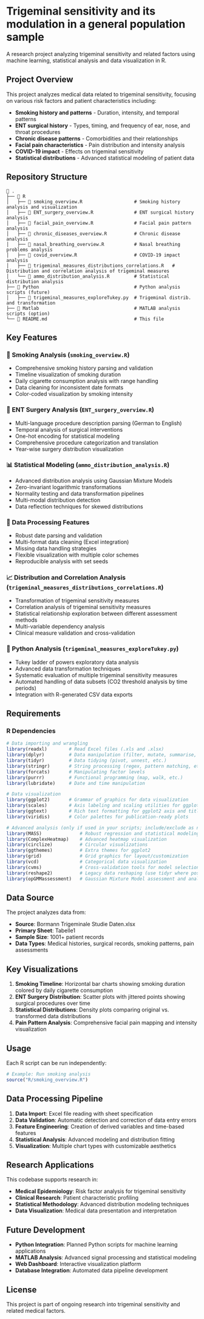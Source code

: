 # Trigeminal sensitivity and its modulation in a general population sample

A research project analyzing trigeminal sensitivity and related factors using machine learning, statistical analysis and data visualization in R.

## Project Overview

This project analyzes medical data related to trigeminal sensitivity, focusing on various risk factors and patient characteristics including:

- **Smoking history and patterns** - Duration, intensity, and temporal patterns
- **ENT surgical history** - Types, timing, and frequency of ear, nose, and throat procedures
- **Chronic disease patterns** - Comorbidities and their relationships
- **Facial pain characteristics** - Pain distribution and intensity analysis
- **COVID-19 impact** - Effects on trigeminal sensitivity
- **Statistical distributions** - Advanced statistical modeling of patient data

## Repository Structure
```
📂 .
├── 📂 R
│   ├── 📄 smoking_overview.R                   # Smoking history analysis and visualization
│   ├── 📄 ENT_surgery_overview.R               # ENT surgical history analysis
│   ├── 📄 facial_pain_overview.R               # Facial pain pattern analysis
│   ├── 📄 chronic_diseases_overview.R          # Chronic disease analysis
│   ├── 📄 nasal_breathing_overview.R           # Nasal breathing problems analysis
│   ├── 📄 covid_overview.R                     # COVID-19 impact analysis
│   ├── 📄 trigeminal_measures_distributions_correlations.R   # Distribution and correlation analysis of trigeminal measures
│   └── 📄 ammo_distribution_analysis.R         # Statistical distribution analysis
├── 📂 Python                                   # Python analysis scripts (future)
│   ├── 📄 trigeminal_measures_exploreTukey.py  # Trigeminal distrib. and transformation
├── 📂 Matlab                                   # MATLAB analysis scripts (option)
└── 📄 README.md                                # This file
```

## Key Features
### 🚬 Smoking Analysis (`smoking_overview.R`)
- Comprehensive smoking history parsing and validation
- Timeline visualization of smoking duration
- Daily cigarette consumption analysis with range handling
- Data cleaning for inconsistent date formats
- Color-coded visualization by smoking intensity

### 🏥 ENT Surgery Analysis (`ENT_surgery_overview.R`)
- Multi-language procedure description parsing (German to English)
- Temporal analysis of surgical interventions
- One-hot encoding for statistical modeling
- Comprehensive procedure categorization and translation
- Year-wise surgery distribution visualization

### 📊 Statistical Modeling (`ammo_distribution_analysis.R`)
- Advanced distribution analysis using Gaussian Mixture Models
- Zero-invariant logarithmic transformations
- Normality testing and data transformation pipelines
- Multi-modal distribution detection
- Data reflection techniques for skewed distributions

### 🎯 Data Processing Features
- Robust date parsing and validation
- Multi-format data cleaning (Excel integration)
- Missing data handling strategies
- Flexible visualization with multiple color schemes
- Reproducible analysis with set seeds

### 📈 Distribution and Correlation Analysis (`trigeminal_measures_distributions_correlations.R`)
- Transformation of trigeminal sensitivity measures
- Correlation analysis of trigeminal sensitivity measures
- Statistical relationship exploration between different assessment methods
- Multi-variable dependency analysis
- Clinical measure validation and cross-validation

### 🐍 Python Analysis (`trigeminal_measures_exploreTukey.py`)
- Tukey ladder of powers exploratory data analysis
- Advanced data transformation techniques
- Systematic evaluation of multiple trigeminal sensitivity measures
- Automated handling of data subsets (CO2 threshold analysis by time periods)
- Integration with R-generated CSV data exports



## Requirements

### R Dependencies
```r
# Data importing and wrangling
library(readxl)        # Read Excel files (.xls and .xlsx)
library(dplyr)         # Data manipulation (filter, mutate, summarise, select, etc.)
library(tidyr)         # Data tidying (pivot, unnest, etc.)
library(stringr)       # String processing (regex, pattern matching, etc.)
library(forcats)       # Manipulating factor levels
library(purrr)         # Functional programming (map, walk, etc.)
library(lubridate)     # Date and time manipulation

# Data visualization
library(ggplot2)       # Grammar of graphics for data visualization
library(scales)        # Axis labeling and scaling utilities for ggplot2
library(ggtext)        # Rich text formatting for ggplot2 axis and titles
library(viridis)       # Color palettes for publication-ready plots

# Advanced analysis (only if used in your scripts; include/exclude as needed)
library(MASS)              # Robust regression and statistical modeling
library(ComplexHeatmap)    # Advanced heatmap visualization
library(circlize)          # Circular visualizations
library(ggthemes)          # Extra themes for ggplot2
library(grid)              # Grid graphics for layout/customization
library(vcd)               # Categorical data visualization
library(cvms)              # Cross-validation tools for model selection
library(reshape2)          # Legacy data reshaping (use tidyr where possible)
library(opGMMassessment)   # Gaussian Mixture Model assessment and analysis
```

## Data Source
The project analyzes data from:
- **Source**: Bormann Trigeminale Studie Daten.xlsx
- **Primary Sheet**: Tabelle1
- **Sample Size**: 1001+ patient records
- **Data Types**: Medical histories, surgical records, smoking patterns, pain assessments

## Key Visualizations
1. **Smoking Timeline**: Horizontal bar charts showing smoking duration colored by daily cigarette consumption
2. **ENT Surgery Distribution**: Scatter plots with jittered points showing surgical procedures over time
3. **Statistical Distributions**: Density plots comparing original vs. transformed data distributions
4. **Pain Pattern Analysis**: Comprehensive facial pain mapping and intensity visualization

## Usage
Each R script can be run independently:
``` r
# Example: Run smoking analysis
source("R/smoking_overview.R")

```
## Data Processing Pipeline
1. **Data Import**: Excel file reading with sheet specification
2. **Data Validation**: Automatic detection and correction of data entry errors
3. **Feature Engineering**: Creation of derived variables and time-based features
4. **Statistical Analysis**: Advanced modeling and distribution fitting
5. **Visualization**: Multiple chart types with customizable aesthetics

## Research Applications
This codebase supports research in:
- **Medical Epidemiology**: Risk factor analysis for trigeminal sensitivity
- **Clinical Research**: Patient characteristic profiling
- **Statistical Methodology**: Advanced distribution modeling techniques
- **Data Visualization**: Medical data presentation and interpretation

## Future Development
- **Python Integration**: Planned Python scripts for machine learning applications
- **MATLAB Analysis**: Advanced signal processing and statistical modeling
- **Web Dashboard**: Interactive visualization platform
- **Database Integration**: Automated data pipeline development


## License
This project is part of ongoing research into trigeminal sensitivity and related medical factors.
